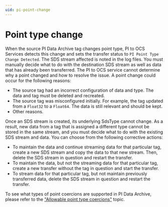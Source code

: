 ```yaml
---
uid: pi-point-change
---
```


# Point type change

When the source PI Data Archive tag changes point type, PI to OCS Services detects this change and sets the transfer status to `PI Point Type Change Detected`. The SDS stream affected is noted in the log files. You must manually decide what to do with the destination SDS stream as well as data that has already been transferred. The PI to OCS service cannot determine why a point changed and how to resolve the issue. A point change could occur for the following reasons:

* The source tag had an incorrect configuration of data and type. The data and tag must be deleted and recreated.
* The source tag was misconfigured initially. For example, the tag updated from a `Float32` to a `Float64`. The data is still relevant and should be kept.
* Other reasons.
<!--Angela Flores 6/28/21 This list is oddly specific. Also, what is PI to OCS Services? And PI to OCS service? This topic still needs work. -->

Once an SDS stream is created, its underlying SdsType cannot change. As a result, new data from a tag that is assigned a different type cannot be stored in the same stream, and you must decide what to do with the existing SDS stream and data. You can choose from the following corrective actions:

* To maintain the data and continue streaming data for that particular tag, create a new SDS stream and copy the data to that new stream. Then, delete the SDS stream in question and restart the transfer.
* To maintain the data, but not the streaming data for that particular tag, create a new transfer without the tag in question and start the transfer. 
* To stream data for that particular tag, but not maintain previously transferred data, delete the SDS stream in question and restart the transfer.

To see what types of point coercions are supported in PI Data Archive, please refer to the ["Allowable point type coercions"](https://docs.osisoft.com/bundle/pi-server/page/allowable-point-type-coercions.html) topic.<!--Angela Flores 6/28/21 should that be "coercions" or "conversions"? -->
